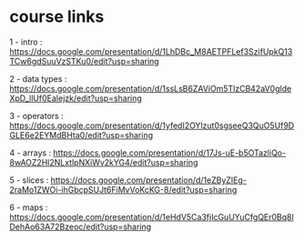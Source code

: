 # course links
1 - intro : https://docs.google.com/presentation/d/1LhDBc_M8AETPFLef3SzifUpkQ13TCw6gdSuuVzSTKu0/edit?usp=sharing

2 - data types : https://docs.google.com/presentation/d/1ssLsB6ZAViOm5TlzCB42aV0gldeXpD_llUf0EaIejzk/edit?usp=sharing

3 - operators : https://docs.google.com/presentation/d/1yfedI2OYlzut0sgseeQ3QuO5Uf9DGLE6e2EYMdBHta0/edit?usp=sharing

4 - arrays : https://docs.google.com/presentation/d/17Js-uE-b5OTazliQo-8wAOZ2Hl2NLxtlpNXiWv2kYG4/edit?usp=sharing

5 - slices : https://docs.google.com/presentation/d/1eZByZIEg-2raMo1ZWOi-ihGbcpSUJt6FiMvVoKcKG-8/edit?usp=sharing

6 - maps : https://docs.google.com/presentation/d/1eHdV5Ca3fjIcGuUYuCfgQEr0Bq8lDehAo63A72Bzeoc/edit?usp=sharing
